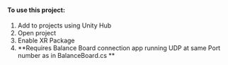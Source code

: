 #### To use this project:
1. Add to projects using Unity Hub
2. Open project
3. Enable XR Package
4. **Requires Balance Board connection app running UDP at same Port number as in BalanceBoard.cs **
